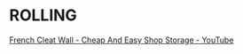 ROLLING
====


[French Cleat Wall - Cheap And Easy Shop Storage - YouTube](https://www.youtube.com/watch?v=hwypKawKShU)
